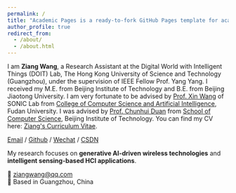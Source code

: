 ```yaml
---
permalink: /
title: "Academic Pages is a ready-to-fork GitHub Pages template for academic personal websites"
author_profile: true
redirect_from: 
  - /about/
  - /about.html
---
```


I am **Ziang Wang**, a Research Assistant at the Digital World with Intelligent Things (DOIT) Lab, The Hong Kong University of Science and Technology (Guangzhou), under the supervision of IEEE Fellow Prof. Yang Yang. I received my M.E. from Beijing Institute of Technology and B.E. from Beijing Jiaotong University.
I am very fortunate to be advised by [Prof. Xin Wang](https://faculty.fudan.edu.cn/wangxin/zh_CN/) of SONIC Lab from [College of Computer Science and Artificial Intelligence](https://cs.fudan.edu.cn/), Fudan University. I was advised by [Prof. Chunhui Duan](https://duanch.github.io/) from [School of Computer Science](https://cs.bit.edu.cn/), Beijing Institute of Technology.
You can find my CV here: [Ziang's Curriculum Vitae](../assets/Curriculum_Vitae.pdf).

[Email](mailto:XX@stu.pku.edu.cn) / [Github](https://github.com/QiuDi233) / [Wechat](../images/wechat.jpg) / [CSDN](https://blog.csdn.net/qd1813100174?spm=1000.2115.3001.5343)

My research focuses on **generative AI-driven wireless technologies** and **intelligent sensing-based HCI applications**.

📧 ziangwang@qq.com  
📍 Based in Guangzhou, China  

